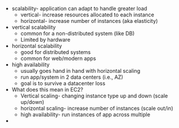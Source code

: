 - scalability- application can adapt to handle greater load
	- vertical- increase resources allocated to each instance
	- horizontal- increase number of instances (aka elasticity)
- vertical scalability
	- common for a non-distributed system (like DB)
	- Limited by hardware
- horizontal scalability
	- good for distributed systems
	- common for web/modern apps
- high availability
	- usually goes hand in hand with horizontal scaling
	- run app/system in 2 data centers (i.e., AZ)
	- goal is to survive a datacenter loss
- What does this mean in EC2?
	- Vertical scaling- changing instance type up and down (scale up/down)
	- horizontal scaling- increase number of instances (scale out/in)
	- high availability- run instances of app across multiple
- 